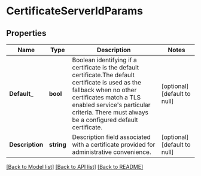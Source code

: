 # CertificateServerIdParams

## Properties
Name | Type | Description | Notes
------------ | ------------- | ------------- | -------------
**Default_** | **bool** | Boolean identifying if a certificate is the default certificate.The default certificate is used as the fallback when no other certificates match a TLS enabled service&#39;s particular criteria. There must always be a configured default certificate. | [optional] [default to null]
**Description** | **string** | Description field associated with a certificate provided for administrative convenience. | [optional] [default to null]

[[Back to Model list]](../README.md#documentation-for-models) [[Back to API list]](../README.md#documentation-for-api-endpoints) [[Back to README]](../README.md)



